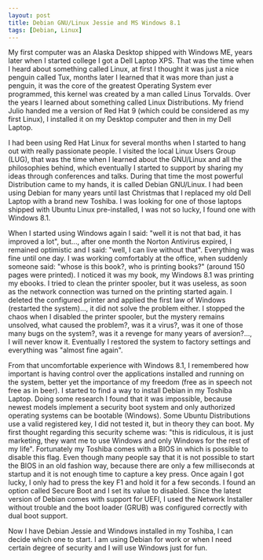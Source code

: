 ```yaml
---
layout: post
title: Debian GNU/Linux Jessie and MS Windows 8.1
tags: [Debian, Linux]
---
```


My first computer was an Alaska Desktop shipped with Windows ME, years later when I started college I got a Dell Laptop XPS. That was the time when I heard about something called Linux, at first I thought it was just a nice penguin called Tux, months later I learned that it was more than just a penguin, it was the core of the greatest Operating System ever programmed, this kernel was created by a man called Linus Torvalds. Over the years I learned about something called Linux Distributions. My friend Julio handed me a version of Red Hat 9 (which could be considered as my first Linux), I installed it on my Desktop computer and then in my Dell Laptop.

I had been using Red Hat Linux for several months when I started to hang out with really passionate people. I visited the local Linux Users Group (LUG), that was the time when I learned about the GNU/Linux and all the philosophies behind, which eventually I started to support by sharing my ideas through conferences and talks. During that time the most powerful Distribution came to my hands, it is called Debian GNU/Linux. I had been using Debian for many years until last Christmas that I replaced my old Dell Laptop with a brand new Toshiba. I was looking for one of those laptops shipped with Ubuntu Linux pre-installed, I was not so lucky, I found one with Windows 8.1.

When I started using Windows again I said: "well it is not that bad, it has improved a lot", but..., after one month the Norton Antivirus expired, I remained optimistic and I said: "well, I can live without that". Everything was fine until one day. I was working comfortably at the office, when suddenly someone said: "whose is this book?, who is printing books?" (around 150 pages were printed). I noticed it was my book, my Windows 8.1 was printing my ebooks. I tried to clean the printer spooler, but it was useless, as soon as the network connection was turned on the printing started again. I deleted the configured printer and applied the first law of Windows (restarted the system)..., it did not solve the problem either. I stopped the chaos when I disabled the printer spooler, but the mystery remains unsolved, what caused the problem?,  was it a virus?, was it one of those many bugs on the system?, was it a revenge for many years of aversion?..., I will never know it. Eventually I restored the system to factory settings and everything was "almost fine again".

From that uncomfortable experience with Windows 8.1, I remembered how important is having control over the applications installed and running on the system, better yet the importance of my freedom (free as in speech not free as in beer). I started to find a way to install Debian in my Toshiba Laptop. Doing some research I found that it was impossible, because newest models implement a security boot system and only authorized operating systems can be bootable (Windows). Some Ubuntu Distributions use a valid registered key, I did not tested it, but in theory they can boot. My first thought regarding this security scheme was: "this is ridiculous, it is just marketing, they want me to use Windows and only Windows for the rest of my life". Fortunately my Toshiba comes with a BIOS in which is possible to disable this flag. Even though many people say that it is not possible to start the BIOS in an old fashion way, because there are only a few milliseconds at startup and it is not enough time to capture a key press. Once again I got lucky, I only had to press the key F1 and hold it for a few seconds. I found an option called Secure Boot and I set its value to disabled. Since the latest version of Debian comes with support for UEFI, I used the Network Installer without trouble and the boot loader (GRUB) was configured correctly with dual boot support.

Now I have Debian Jessie and Windows installed in my Toshiba, I can decide which one to start. I am using Debian for work or when I need certain degree of security and I will use Windows just for fun.

